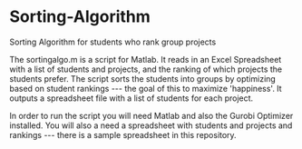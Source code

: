 # Sorting-Algorithm
Sorting Algorithm for students who rank group projects

The sortingalgo.m is a script for Matlab.  It reads in an Excel Spreadsheet with a list of students and projects, and the ranking of which projects the students prefer. The script sorts the students into groups by optimizing based on student rankings --- the goal of this to maximize 'happiness'.  It outputs a spreadsheet file with a list of students for each project.

In order to run the script you will need Matlab and also the Gurobi Optimizer installed.  You will also a need a spreadsheet with students and projects and rankings --- there is a sample spreadsheet in this repository. 
